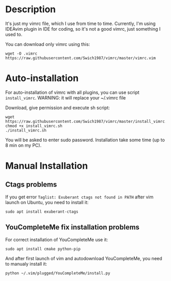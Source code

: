 # Description

It's just my vimrc file, which I use from time to time. Currently, I'm using IDEAvim plugin in IDE for coding, so it's not a good vimrc, just something I used to.

You can download only vimrc using this:

    wget -O .vimrc https://raw.githubusercontent.com/Swich1987/vimrc/master/vimrc.vim

# Auto-installation
For auto-installation of vimrc with all plugins, you can use script `install_vimrc`.
WARNING: it will replace your ~/.vimrc file


Download, give permission and execute sh script:

    wget https://raw.githubusercontent.com/Swich1987/vimrc/master/install_vimrc.sh
    chmod +x install_vimrc.sh
    ./install_vimrc.sh
    
You will be asked to enter sudo password. Installation take some time (up to 8 min on my PC).

# Manual Installation
## Ctags problems
If you get error `Taglist: Exuberant ctags not found in PATH` after vim launch on Ubuntu, you need to install it:

    sudo apt install exuberant-ctags

## YouCompleteMe fix installation problems
For correct installation of YouCompleteMe use it:

    sudo apt install cmake python-pip
And after first launch of vim and autodownload YouCompleteMe, you need to manualy install it:

    python ~/.vim/plugged/YouCompleteMe/install.py
